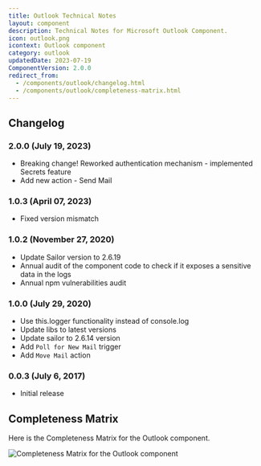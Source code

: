 ```yaml
---
title: Outlook Technical Notes
layout: component
description: Technical Notes for Microsoft Outlook Component.
icon: outlook.png
icontext: Outlook component
category: outlook
updatedDate: 2023-07-19
ComponentVersion: 2.0.0
redirect_from:
  - /components/outlook/changelog.html
  - /components/outlook/completeness-matrix.html
---
```


## Changelog

### 2.0.0 (July 19, 2023)

* Breaking change! Reworked authentication mechanism - implemented Secrets feature
* Add new action - Send Mail

### 1.0.3 (April 07, 2023)

* Fixed version mismatch

### 1.0.2 (November 27, 2020)

* Update Sailor version to 2.6.19
* Annual audit of the component code to check if it exposes a sensitive data in the logs
* Annual npm vulnerabilities audit

### 1.0.0 (July 29, 2020)

* Use this.logger functionality instead of console.log
* Update libs to latest versions
* Update sailor to 2.6.14 version
* Add `Poll for New Mail` trigger
* Add `Move Mail` action

### 0.0.3 (July 6, 2017)

* Initial release

## Completeness Matrix

Here is the Completeness Matrix for the Outlook component.

![Completeness Matrix for the Outlook component](https://user-images.githubusercontent.com/16806832/88404425-8a95f400-cdd6-11ea-8712-127d526efbf9.png)
